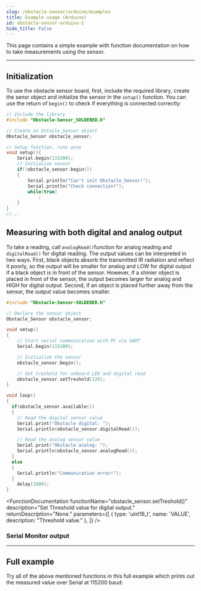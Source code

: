 ```yaml
---
slug: /obstacle-sensor/arduino/examples 
title: Example usage (Arduino)
id: obstacle-sensor-arduino-2 
hide_title: False
---
```


This page contains a simple example with function documentation on how to take measurements using the sensor.

---

## Initialization

To use the obstacle sensor board, first, include the required library, create the sensr object and initialize the sensor in the `setup()` function. You can use the return of `begin()` to check if everything is connected correctly:
```cpp
// Include the library
#include "Obstacle-Sensor_SOLDERED.h"

// Create an Ostacle_Sensor object
Obstacle_Sensor obstacle_sensor;

// Setup function, runs once
void setup(){
    Serial.begin(115200);
    // Initialize sensor
    if(!obstacle_sensor.begin())
    {
        Serial.println("Can't init Obstacle_Sensor!");
        Serial.println("Check connection!");
        while(true)
            ;
    }
}
//...
```
<FunctionDocumentation
  functionName="obstacle_sensor.begin()"
  description="Initializes the  Obstacle_Sensor, setting up communication over I2C and verifying its presence."
  returnDescription="Returns true if initialization is successful, false otherwise."
  parameters={[]}
/>

## Measuring with both digital and analog output
To take a reading, call `analogRead()`function for analog reading and `digitalRead()` for digital reading. The output values can be interpreted in two ways. First, black objects absorb the transmitted IR radiation and reflect it poorly, so the output will be smaller for analog and LOW for digital output if a black object is in front of the sensor. However, if a shinier object is placed in front of the sensor, the output becomes larger for analog and HIGH for digital output. Second, if an object is placed further away from the sensor, the output value becomes smaller.
```cpp
#include "Obstacle-Sensor-SOLDERED.h"

// Declare the sensor object
Obstacle_Sensor obstacle_sensor;

void setup()
{
    // Start serial communication with PC via UART
    Serial.begin(115200);

    // Initialize the sensor
    obstacle_sensor.begin();

    // Set treshold for onboard LED and digital read
    obstacle_sensor.setTreshold(128);
}

void loop()
{
  if(obstacle_sensor.available())
  {
    // Read the digital sensor value
    Serial.print("Obstacle digital: ");
    Serial.println(obstacle_sensor.digitalRead());

    // Read the analog sensor value
    Serial.print("Obstacle analog: ");
    Serial.println(obstacle_sensor.analogRead());
  }
  else
  {
    Serial.println("Communication error!");
  }
    delay(1000);
}
```
<FunctionDocumentation
  functionName="obstacle_sensor.setTreshold()"
  description="Set Threshold value for digital output."
  returnDescription="None."
  parameters={[
    { type: 'uint16_t', name: 'VALUE', description: "Threshold value." },
  ]}
/>

### Serial Monitor output
<CenteredImage src="/img/obstacle-sensor/obstacle_sensor_output.jpg" alt="Output from Serial Monitor" caption="Output from Serial Monitor" width="400px" />

---

## Full example

Try all of the above mentioned functions in this full example which prints out the measured  value over Serial at 115200 baud:

<QuickLink 
  title="Analog.ino" 
  description="Example file for using SHTC3 sensor with easyC/Qwiic/I2C"
  url="https://github.com/SolderedElectronics/Soldered-SHTC3-Temperature-Humidity-Sensor-Arduino-Library/blob/main/examples/TempAndHumidity/TempAndHumidity.ino" 
/>